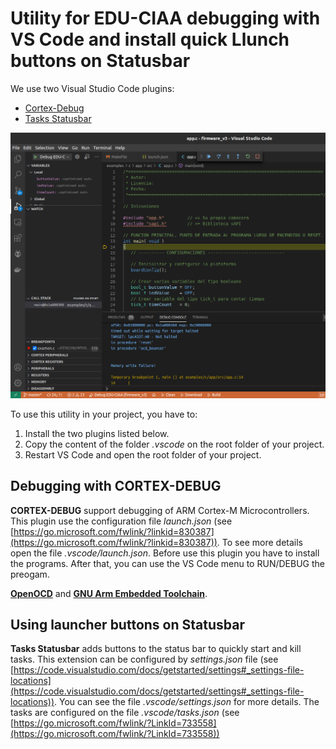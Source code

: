 # Utility for EDU-CIAA debugging with VS Code and install quick Llunch buttons on Statusbar

We use two Visual Studio Code plugins:

* [Cortex-Debug](https://marketplace.visualstudio.com/items?itemName=marus25.cortex-debug)
* [Tasks Statusbar](https://marketplace.visualstudio.com/items?itemName=hediet.tasks-statusbar)

![VSCode debugging](images/vs-code-debug.png)

To use this utility in your project, you have to: 

1. Install the two plugins listed below.
2. Copy the content of the folder *.vscode* on the root folder of your project.
3. Restart VS Code and open the root folder of your project.

## Debugging with CORTEX-DEBUG

**CORTEX-DEBUG** support debugging of ARM Cortex-M Microcontrollers. This plugin use the configuration file *launch.json* (see [https://go.microsoft.com/fwlink/?linkid=830387](https://go.microsoft.com/fwlink/?linkid=830387)). To see more details open the file *.vscode/launch.json*. Before use this plugin you have to install the programs. After that, you can use the VS Code menu to RUN/DEBUG the preogam.

[**OpenOCD**](http://openocd.org/) and [**GNU Arm Embedded Toolchain**](https://developer.arm.com/tools-and-software/open-source-software/developer-tools/gnu-toolchain/gnu-rm/downloads).

## Using launcher buttons on Statusbar

**Tasks Statusbar** adds buttons to the status bar to quickly start and kill tasks. This extension can be configured by *settings.json* file (see [https://code.visualstudio.com/docs/getstarted/settings#_settings-file-locations](https://code.visualstudio.com/docs/getstarted/settings#_settings-file-locations)). You can see the file *.vscode/settings.json* for more details. 
The tasks are configured on the file *.vscode/tasks.json* (see [https://go.microsoft.com/fwlink/?LinkId=733558](https://go.microsoft.com/fwlink/?LinkId=733558))